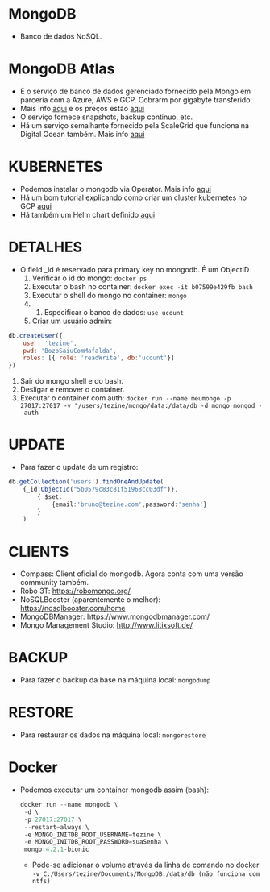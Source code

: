 # MongoDB
* Banco de dados NoSQL. 

# MongoDB Atlas
* É o serviço de banco de dados gerenciado fornecido pela Mongo em parceria com a Azure, AWS e GCP. Cobrarm por gigabyte transferido. 
* Mais info [aqui](https://www.mongodb.com/cloud/atlas) e os preços estão [aqui](https://www.mongodb.com/cloud/atlas/pricing)
* O serviço fornece snapshots, backup continuo, etc. 
* Há um serviço semalhante fornecido pela ScaleGrid que funciona na Digital Ocean também. Mais info [aqui](https://scalegrid.io/pricing.html)

# KUBERNETES
* Podemos instalar o mongodb via Operator. Mais info [aqui](https://operatorhub.io/operator/mongodb-enterprise)
* Há um bom tutorial explicando como criar um cluster kubernetes no GCP [aqui](https://medium.com/devgorilla/how-to-deploy-mongodb-on-google-kubernetes-engine-gke-b099862fadbd)
* Há também um Helm chart definido [aqui](https://hub.helm.sh/charts/kanister/kanister-mongodb-replicaset)


# DETALHES

* O field _id é reservado para primary key no mongodb. É um ObjectID 
  1. Verificar o id do mongo: `docker ps`
  2. Executar o bash no container: `docker exec -it b07599e429fb bash`
  3. Executar o shell do mongo no container: `mongo`
  4. 1) Especificar o banco de dados: `use ucount`
  5. Criar um usuário admin: 
```javascript
db.createUser({
    user: 'tezine',
    pwd: 'BozoSaiuComMafalda',
    roles: [{ role: 'readWrite', db:'ucount'}]
})
```
1) Sair do mongo shell e do bash. 
1) Desligar e remover o container. 
1) Executar o container com auth: `docker run --name meumongo -p 27017:27017 -v "/users/tezine/mongo/data:/data/db -d mongo mongod --auth`

# UPDATE
* Para fazer o update de um registro: 
```typescript
db.getCollection('users').findOneAndUpdate(
    {_id:ObjectId("5b0579c83c81f51968cc03df")},
        { $set:
            {email:'bruno@tezine.com',password:'senha'}
        }
    )
```

# CLIENTS
* Compass: Client oficial do mongodb. Agora conta com uma versão community também. 
* Robo 3T: https://robomongo.org/
* NoSQLBooster (aparentemente o melhor): https://nosqlbooster.com/home
* MongoDBManager: https://www.mongodbmanager.com/
* Mongo Management Studio: http://www.litixsoft.de/

# BACKUP

* Para fazer o backup da base na máquina local: 
`mongodump`

# RESTORE
* Para restaurar os dados na máquina local: 
`mongorestore` 

# Docker

* Podemos executar um container mongodb assim (bash): 

  ```powershell 
  docker run --name mongodb \
   -d \
   -p 27017:27017 \
   --restart=always \
   -e MONGO_INITDB_ROOT_USERNAME=tezine \
   -e MONGO_INITDB_ROOT_PASSWORD=suaSenha \
   mongo:4.2.1-bionic
  ```

  * Pode-se adicionar o volume através da linha de comando no docker `-v C:/Users/tezine/Documents/MongoDB:/data/db (não funciona com ntfs) `